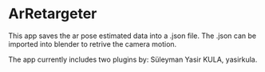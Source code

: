 # ArRetargeter

This app saves the ar pose estimated data into a .json file. The .json can be imported into 
blender to retrive the camera motion.


The app currently includes two plugins by: Süleyman Yasir KULA, yasirkula.
